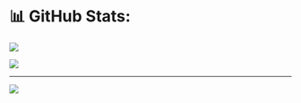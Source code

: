 # 📊 GitHub Stats:
![](https://github-readme-stats.vercel.app/api/top-langs/?username=FabianaMinutti&theme=dark&hide_border=false&include_all_commits=false&count_private=false&layout=compact)

<div>
<a href="https://www.linkedin.com/in/fabianaminutti" target="_blank"><img loading="lazy" src="https://img.shields.io/badge/-LinkedIn-%230077B5?style=for-the-badge&logo=linkedin&logoColor=white" target="_blank"></a>   
</div>

---
[![](https://visitcount.itsvg.in/api?id=FabianaMinutti&icon=0&color=0)](https://visitcount.itsvg.in)
